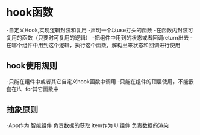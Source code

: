 # hook函数
-自定义Hook,实现逻辑封装和复用
    -声明一个以use打头的函数
    -在函数内封装可复用的函数（只要时可复用的逻辑）
    -把组件中用到的状态或者回调return出去
    -在哪个组件中用到这个逻辑，执行这个函数，解构出来状态和回调进行使用

## hook使用规则
-只能在组件中或者其它自定义hook函数中调用
-只能在组件的顶层使用，不能嵌套在if、for其它函数中

## 抽象原则
-App作为 智能组件 负责数据的获取 item作为 UI组件 负责数据的渲染